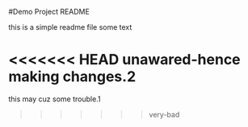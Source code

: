 #Demo Project README

this is a simple readme file
some text

<<<<<<< HEAD
unawared-hence making changes.2
=======
this may cuz some trouble.1
>>>>>>> very-bad
